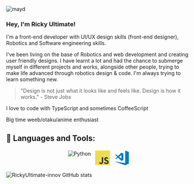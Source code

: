 ![mayd](https://user-images.githubusercontent.com/84411143/118877160-fe653800-b8e5-11eb-8ccd-2ad24b582638.gif)

### Hey, I'm Ricky Ultimate!

I'm a front-end developer with UI/UX design skills (front-end designer), Robotics and Software engineering skills.

I've been living on the base of Robotics and web development and creating user friendly designs. I have learnt a lot and had the chance to submerge myself in different projects and works, alongside other people, trying to make life advanced through robotics design & code. I'm always trying to learn something new.

> "Design is not just what it looks like and feels like. Design is how it works." - Steve Jobs

  I love to code with TypeScript and sometimes CoffeeScript
  
  Big time weeb/otaku/anime enthusiast
  
  ## 🧰 Languages and Tools:
<p align="center">
<img src="https://raw.githubusercontent.com/github/explore/80688e429a7d4ef2fca1e82350fe8e3517d3494d/topics/python/html.png" alt="Python" height="40" style="vertical-align:top; margin:4px">
<img src="https://raw.githubusercontent.com/github/explore/80688e429a7d4ef2fca1e82350fe8e3517d3494d/topics/javascript/javascript.png" alt="Javascript" height="40" style="vertical-align:top; margin:4px">
<img src="https://raw.githubusercontent.com/github/explore/80688e429a7d4ef2fca1e82350fe8e3517d3494d/topics/visual-studio-code/visual-studio-code.png" alt="VS Code" height="40" style="vertical-align:top; margin:4px">
</p>


![RickyUltimate-innov GitHub stats](https://github-readme-stats.vercel.app/api?username=RickyUltimate-innov&show_icons=true&theme=tokyonight)

